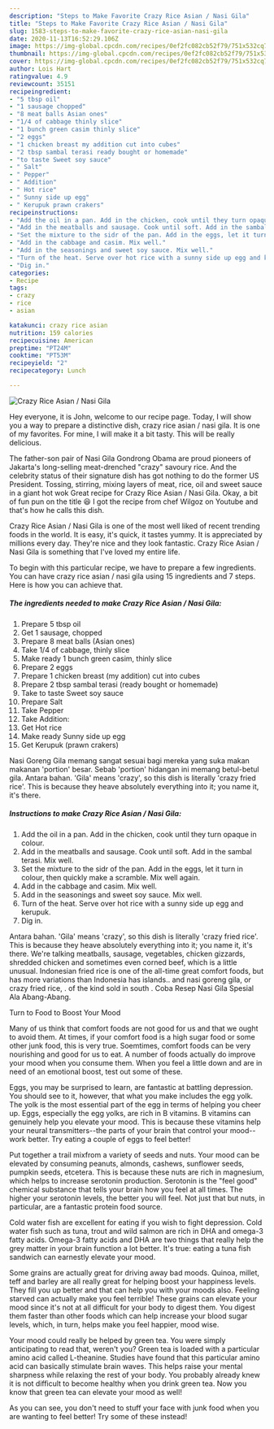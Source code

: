 ```yaml
---
description: "Steps to Make Favorite Crazy Rice Asian / Nasi Gila"
title: "Steps to Make Favorite Crazy Rice Asian / Nasi Gila"
slug: 1583-steps-to-make-favorite-crazy-rice-asian-nasi-gila
date: 2020-11-13T16:52:29.106Z
image: https://img-global.cpcdn.com/recipes/0ef2fc082cb52f79/751x532cq70/crazy-rice-asian-nasi-gila-recipe-main-photo.jpg
thumbnail: https://img-global.cpcdn.com/recipes/0ef2fc082cb52f79/751x532cq70/crazy-rice-asian-nasi-gila-recipe-main-photo.jpg
cover: https://img-global.cpcdn.com/recipes/0ef2fc082cb52f79/751x532cq70/crazy-rice-asian-nasi-gila-recipe-main-photo.jpg
author: Lois Hart
ratingvalue: 4.9
reviewcount: 35151
recipeingredient:
- "5 tbsp oil"
- "1 sausage chopped"
- "8 meat balls Asian ones"
- "1/4 of cabbage thinly slice"
- "1 bunch green casim thinly slice"
- "2 eggs"
- "1 chicken breast my addition cut into cubes"
- "2 tbsp sambal terasi ready bought or homemade"
- "to taste Sweet soy sauce"
- " Salt"
- " Pepper"
- " Addition"
- " Hot rice"
- " Sunny side up egg"
- " Kerupuk prawn crakers"
recipeinstructions:
- "Add the oil in a pan. Add in the chicken, cook until they turn opaque in colour."
- "Add in the meatballs and sausage. Cook until soft. Add in the sambal terasi. Mix well."
- "Set the mixture to the sidr of the pan. Add in the eggs, let it turn in colour, then quickly make a scramble. Mix well again."
- "Add in the cabbage and casim. Mix well."
- "Add in the seasonings and sweet soy sauce. Mix well."
- "Turn of the heat. Serve over hot rice with a sunny side up egg and kerupuk."
- "Dig in."
categories:
- Recipe
tags:
- crazy
- rice
- asian

katakunci: crazy rice asian 
nutrition: 159 calories
recipecuisine: American
preptime: "PT24M"
cooktime: "PT53M"
recipeyield: "2"
recipecategory: Lunch

---
```



![Crazy Rice Asian / Nasi Gila](https://img-global.cpcdn.com/recipes/0ef2fc082cb52f79/751x532cq70/crazy-rice-asian-nasi-gila-recipe-main-photo.jpg)

Hey everyone, it is John, welcome to our recipe page. Today, I will show you a way to prepare a distinctive dish, crazy rice asian / nasi gila. It is one of my favorites. For mine, I will make it a bit tasty. This will be really delicious.

The father-son pair of Nasi Gila Gondrong Obama are proud pioneers of Jakarta&#39;s long-selling meat-drenched &#34;crazy&#34; savoury rice. And the celebrity status of their signature dish has got nothing to do the former US President. Tossing, stirring, mixing layers of meat, rice, oil and sweet sauce in a giant hot wok Great recipe for Crazy Rice Asian / Nasi Gila. Okay, a bit of fun pun on the title 😆 I got the recipe from chef Wilgoz on Youtube and that&#39;s how he calls this dish.

Crazy Rice Asian / Nasi Gila is one of the most well liked of recent trending foods in the world. It is easy, it's quick, it tastes yummy. It is appreciated by millions every day. They're nice and they look fantastic. Crazy Rice Asian / Nasi Gila is something that I've loved my entire life.


To begin with this particular recipe, we have to prepare a few ingredients. You can have crazy rice asian / nasi gila using 15 ingredients and 7 steps. Here is how you can achieve that.

<!--inarticleads1-->

##### The ingredients needed to make Crazy Rice Asian / Nasi Gila:

1. Prepare 5 tbsp oil
1. Get 1 sausage, chopped
1. Prepare 8 meat balls (Asian ones)
1. Take 1/4 of cabbage, thinly slice
1. Make ready 1 bunch green casim, thinly slice
1. Prepare 2 eggs
1. Prepare 1 chicken breast (my addition) cut into cubes
1. Prepare 2 tbsp sambal terasi (ready bought or homemade)
1. Take to taste Sweet soy sauce
1. Prepare  Salt
1. Take  Pepper
1. Take  Addition:
1. Get  Hot rice
1. Make ready  Sunny side up egg
1. Get  Kerupuk (prawn crakers)


Nasi Goreng Gila memang sangat sesuai bagi mereka yang suka makan makanan &#39;portion&#39; besar. Sebab &#39;portion&#39; hidangan ini memang betul-betul gila. Antara bahan. &#39;Gila&#39; means &#39;crazy&#39;, so this dish is literally &#39;crazy fried rice&#39;. This is because they heave absolutely everything into it; you name it, it&#39;s there. 

<!--inarticleads2-->

##### Instructions to make Crazy Rice Asian / Nasi Gila:

1. Add the oil in a pan. Add in the chicken, cook until they turn opaque in colour.
1. Add in the meatballs and sausage. Cook until soft. Add in the sambal terasi. Mix well.
1. Set the mixture to the sidr of the pan. Add in the eggs, let it turn in colour, then quickly make a scramble. Mix well again.
1. Add in the cabbage and casim. Mix well.
1. Add in the seasonings and sweet soy sauce. Mix well.
1. Turn of the heat. Serve over hot rice with a sunny side up egg and kerupuk.
1. Dig in.


Antara bahan. &#39;Gila&#39; means &#39;crazy&#39;, so this dish is literally &#39;crazy fried rice&#39;. This is because they heave absolutely everything into it; you name it, it&#39;s there. We&#39;re talking meatballs, sausage, vegetables, chicken gizzards, shredded chicken and sometimes even corned beef, which is a little unusual. Indonesian fried rice is one of the all-time great comfort foods, but has more variations than Indonesia has islands.. and nasi goreng gila, or crazy fried rice, . of the kind sold in south . Coba Resep Nasi Gila Spesial Ala Abang-Abang. 

Turn to Food to Boost Your Mood


Many of us think that comfort foods are not good for us and that we ought to avoid them. At times, if your comfort food is a high sugar food or some other junk food, this is very true. Soemtimes, comfort foods can be very nourishing and good for us to eat. A number of foods actually do improve your mood when you consume them. When you feel a little down and are in need of an emotional boost, test out some of these.

Eggs, you may be surprised to learn, are fantastic at battling depression. You should see to it, however, that what you make includes the egg yolk. The yolk is the most essential part of the egg in terms of helping you cheer up. Eggs, especially the egg yolks, are rich in B vitamins. B vitamins can genuinely help you elevate your mood. This is because these vitamins help your neural transmitters--the parts of your brain that control your mood--work better. Try eating a couple of eggs to feel better!

Put together a trail mixfrom a variety of seeds and nuts. Your mood can be elevated by consuming peanuts, almonds, cashews, sunflower seeds, pumpkin seeds, etcetera. This is because these nuts are rich in magnesium, which helps to increase serotonin production. Serotonin is the "feel good" chemical substance that tells your brain how you feel at all times. The higher your serotonin levels, the better you will feel. Not just that but nuts, in particular, are a fantastic protein food source.

Cold water fish are excellent for eating if you wish to fight depression. Cold water fish such as tuna, trout and wild salmon are rich in DHA and omega-3 fatty acids. Omega-3 fatty acids and DHA are two things that really help the grey matter in your brain function a lot better. It's true: eating a tuna fish sandwich can earnestly elevate your mood. 

Some grains are actually great for driving away bad moods. Quinoa, millet, teff and barley are all really great for helping boost your happiness levels. They fill you up better and that can help you with your moods also. Feeling starved can actually make you feel terrible! These grains can elevate your mood since it's not at all difficult for your body to digest them. You digest them faster than other foods which can help increase your blood sugar levels, which, in turn, helps make you feel happier, mood wise.

Your mood could really be helped by green tea. You were simply anticipating to read that, weren't you? Green tea is loaded with a particular amino acid called L-theanine. Studies have found that this particular amino acid can basically stimulate brain waves. This helps raise your mental sharpness while relaxing the rest of your body. You probably already knew it is not difficult to become healthy when you drink green tea. Now you know that green tea can elevate your mood as well!

As you can see, you don't need to stuff your face with junk food when you are wanting to feel better! Try some of these instead!

